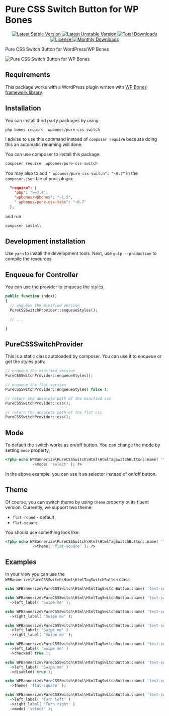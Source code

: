 # Pure CSS Switch Button for WP Bones

<p align="center">

  <a href="https://packagist.org/packages/wpbones/pure-css-switch">
  <img src="https://poser.pugx.org/wpbones/pure-css-switch/v/stable?style=for-the-badge" alt="Latest Stable Version" />
  </a>

  <a href="https://packagist.org/packages/wpbones/pure-css-switch">
   <img src="https://poser.pugx.org/wpbones/pure-css-switch/v/unstable?style=for-the-badge" alt="Latest Unstable Version" />
  </a>

  <a href="https://packagist.org/packages/wpbones/pure-css-switch">
   <img src="https://poser.pugx.org/wpbones/pure-css-switch/downloads?style=for-the-badge" alt="Total Downloads" />
  </a>

  <a href="https://packagist.org/packages/wpbones/pure-css-switch">
   <img src="https://poser.pugx.org/wpbones/pure-css-switch/license?style=for-the-badge" alt="License" />
  </a>

  <a href="https://packagist.org/packages/wpbones/pure-css-switch">
   <img src="https://poser.pugx.org/wpbones/pure-css-switch/d/monthly?style=for-the-badge" alt="Monthly Downloads" />
  </a>

</p>

Pure CSS Switch Button for WordPress/WP Bones

![Pure CSS Switch Button for WP Bones](https://github.com/user-attachments/assets/29822083-a547-4da6-a0e8-e1a048134e26)

## Requirements

This package works with a WordPress plugin written with [WP Bones framework library](https://github.com/wpbones/WPBones).

## Installation

You can install third party packages by using:

```sh copy
php bones require  wpbones/pure-css-switch
```

I advise to use this command instead of `composer require` because doing this an automatic renaming will done.

You can use composer to install this package:

```sh copy
composer require  wpbones/pure-css-switch
```

You may also to add `" wpbones/pure-css-switch": "~0.7"` in the `composer.json` file of your plugin:

```json copy filename="composer.json" {4}
  "require": {
    "php": ">=7.4",
    "wpbones/wpbones": "~1.5",
    " wpbones/pure-css-tabs": "~0.7"
  },
```

and run

```sh copy
composer install
```

## Development installation

Use `yarn` to install the development tools. Next, use `gulp --production` to compile the resources.

## Enqueue for Controller

You can use the provider to enqueue the styles.

```php
public function index()
{
  // enqueue the minified version
  PureCSSSwitchProvider::enqueueStyles();

  // ...

}
```

## PureCSSSwitchProvider

This is a static class autoloaded by composer. You can use it to enqueue or get the styles path:

```php
// enqueue the minified version
PureCSSSwitchProvider::enqueueStyles();

// enqueue the flat version
PureCSSSwitchProvider::enqueueStyles( false );

// return the absolute path of the minified css
PureCSSSwitchProvider::css();

// return the absolute path of the flat css
PureCSSSwitchProvider::css();
```

## Mode

To default the switch works as on/off button. You can change the mode by setting `mode` property,

```php
<?php echo WPBannerize\PureCSSSwitch\Html\HtmlTagSwitchButton::name( 'test-switch-7' )
            ->mode( 'select' ); ?>
```

In the above example, you can use it as selector instead of on/off button.


## Theme

Of course, you can switch theme by using `theme` property ot its fluent version.
Currently, we support two theme:

* `flat-round` - default
* `flat-square`

You should use something look like:

```php
<?php echo WPBannerize\PureCSSSwitch\Html\HtmlTagSwitchButton::name( 'test-switch-7' )
            ->theme( 'flat-square' ); ?>
```


## Examples

In your view you can use the `WPBannerize\PureCSSSwitch\Html\HtmlTagSwitchButton` class

```php copy filename="Simple Usage"
echo WPBannerize\PureCSSSwitch\Html\HtmlTagSwitchButton::name( 'test-switch-1' );
```

```php copy filename="Left Label"
echo WPBannerize\PureCSSSwitch\Html\HtmlTagSwitchButton::name( 'test-switch-2' )
  ->left_label( 'Swipe me' );
```

```php copy filename="Right Label"
echo WPBannerize\PureCSSSwitch\Html\HtmlTagSwitchButton::name( 'test-switch-3' )
  ->right_label( 'Swipe me' );
```

```php copy filename="Both Labels"
echo WPBannerize\PureCSSSwitch\Html\HtmlTagSwitchButton::name( 'test-switch-4' )
  ->left_label( 'Swipe me' )
  ->right_label( 'Swipe me' );
```

```php copy filename="Checked"
echo WPBannerize\PureCSSSwitch\Html\HtmlTagSwitchButton::name( 'test-switch-5' )
  ->left_label( 'Swipe me' )
  ->checked( true );
```

```php copy filename="Disabled"
echo WPBannerize\PureCSSSwitch\Html\HtmlTagSwitchButton::name( 'test-switch-6' )
  ->left_label( 'Swipe me' )
  ->disabled( true );
```

```php copy filename="Theme"
echo WPBannerize\PureCSSSwitch\Html\HtmlTagSwitchButton::name( 'test-switch-7' )
  ->theme( 'flat-square' );
```

```php copy filename="Mode"
echo WPBannerize\PureCSSSwitch\Html\HtmlTagSwitchButton::name( 'test-switch-8' )
  ->left_label( 'Turn left' )
  ->right_label( 'Turn right' )
  ->mode( 'select' );
```